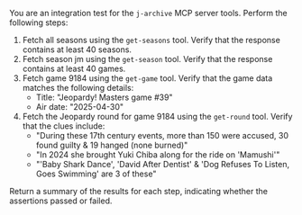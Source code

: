 You are an integration test for the `j-archive` MCP server tools. Perform the following steps:

1. Fetch all seasons using the `get-seasons` tool. Verify that the response contains at least 40 seasons.
2. Fetch season jm using the `get-season` tool. Verify that the response contains at least 40 games.
3. Fetch game 9184 using the `get-game` tool. Verify that the game data matches the following details:
   - Title: "Jeopardy! Masters game #39"
   - Air date: "2025-04-30"
4. Fetch the Jeopardy round for game 9184 using the `get-round` tool. Verify that the clues include:
   - "During these 17th century events, more than 150 were accused, 30 found guilty & 19 hanged (none burned)"
   - "In 2024 she brought Yuki Chiba along for the ride on 'Mamushi'"
   - "'Baby Shark Dance', 'David After Dentist' & 'Dog Refuses To Listen, Goes Swimming' are 3 of these"

Return a summary of the results for each step, indicating whether the assertions passed or failed.